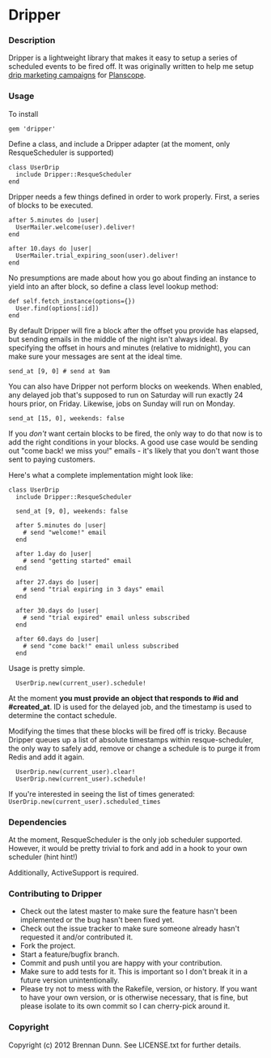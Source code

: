Dripper
=======

### Description

Dripper is a lightweight library that makes it easy to setup a series of scheduled events to be fired off. It was originally written to help me setup [drip marketing campaigns](http://en.wikipedia.org/wiki/Drip_marketing) for [Planscope](https://planscope.io).

### Usage

To install

    gem 'dripper'

Define a class, and include a Dripper adapter (at the moment, only ResqueScheduler is supported)

    class UserDrip
      include Dripper::ResqueScheduler
    end

Dripper needs a few things defined in order to work properly. First, a series of blocks to be executed.

    after 5.minutes do |user|
      UserMailer.welcome(user).deliver!
    end
    
    after 10.days do |user|
      UserMailer.trial_expiring_soon(user).deliver!
    end

No presumptions are made about how you go about finding an instance to yield into an after block, so define a class level lookup method:

    def self.fetch_instance(options={})
      User.find(options[:id])
    end

By default Dripper will fire a block after the offset you provide has elapsed, but sending emails in the middle of the night isn't always ideal. By specifying the offset in hours and minutes (relative to midnight), you can make sure your messages are sent at the ideal time.

    send_at [9, 0] # send at 9am

You can also have Dripper not perform blocks on weekends. When enabled, any delayed job that's supposed to run on Saturday will run exactly 24 hours prior, on Friday. Likewise, jobs on Sunday will run on Monday.

    send_at [15, 0], weekends: false

If you *don't* want certain blocks to be fired, the only way to do that now is to add the right conditions in your blocks. A good use case would be sending out "come back! we miss you!" emails - it's likely that you don't want those sent to paying customers.

Here's what a complete implementation might look like:

    class UserDrip
      include Dripper::ResqueScheduler

      send_at [9, 0], weekends: false

      after 5.minutes do |user|
        # send "welcome!" email
      end

      after 1.day do |user|
        # send "getting started" email
      end

      after 27.days do |user|
        # send "trial expiring in 3 days" email
      end

      after 30.days do |user|
        # send "trial expired" email unless subscribed
      end

      after 60.days do |user|
        # send "come back!" email unless subscribed
      end

Usage is pretty simple.

      UserDrip.new(current_user).schedule!

At the moment **you must provide an object that responds to #id and #created_at**. ID is used for the delayed job, and the timestamp is used to determine the contact schedule.

Modifying the times that these blocks will be fired off is tricky. Because Dripper queues up a list of absolute timestamps within resque-scheduler, the only way to safely add, remove or change a schedule is to purge it from Redis and add it again.

      UserDrip.new(current_user).clear!
      UserDrip.new(current_user).schedule!

If you're interested in seeing the list of times generated: `UserDrip.new(current_user).scheduled_times`


### Dependencies

At the moment, ResqueScheduler is the only job scheduler supported. However, it would be pretty trivial to fork and add in a hook to your own scheduler (hint hint!)

Additionally, ActiveSupport is required.

### Contributing to Dripper
 
* Check out the latest master to make sure the feature hasn't been implemented or the bug hasn't been fixed yet.
* Check out the issue tracker to make sure someone already hasn't requested it and/or contributed it.
* Fork the project.
* Start a feature/bugfix branch.
* Commit and push until you are happy with your contribution.
* Make sure to add tests for it. This is important so I don't break it in a future version unintentionally.
* Please try not to mess with the Rakefile, version, or history. If you want to have your own version, or is otherwise necessary, that is fine, but please isolate to its own commit so I can cherry-pick around it.

### Copyright

Copyright (c) 2012 Brennan Dunn. See LICENSE.txt for
further details.

